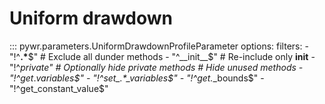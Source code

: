 # Uniform drawdown

::: pywr.parameters.UniformDrawdownProfileParameter
    options:
      filters:
        - "!^__.*__$"      # Exclude all dunder methods
        - "^__init__$"     # Re-include only __init__
        - "!^_private"    # Optionally hide private methods
        # Hide unused methods
        - "!^get_.*_variables$"
        - "!^set_.*_variables$"
        - "!^get_.*_bounds$"
        - "!^get_constant_value$"